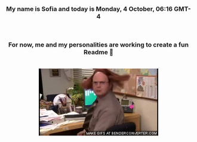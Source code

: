 


<div align="center">
<h3 >My name is Sofia and today is Monday, 4 October, 06:16 GMT-4</h3><br>
<h3 >For now, me and my personalities are working to create a fun Readme 👋
</h3><br>
<img src='img/dwight.gif' alt='working...'/>
</div>
